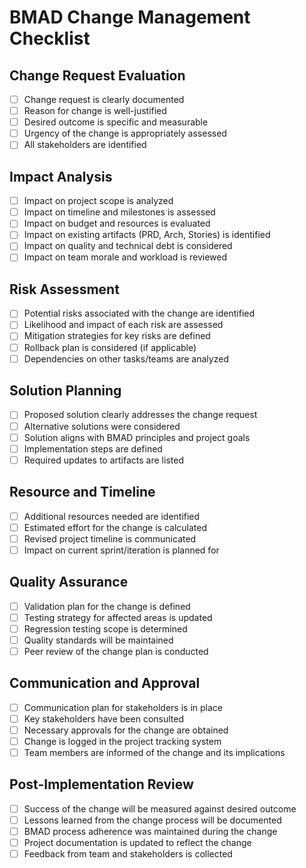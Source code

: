 # BMAD Change Management Checklist

## Change Request Evaluation
- [ ] Change request is clearly documented
- [ ] Reason for change is well-justified
- [ ] Desired outcome is specific and measurable
- [ ] Urgency of the change is appropriately assessed
- [ ] All stakeholders are identified

## Impact Analysis
- [ ] Impact on project scope is analyzed
- [ ] Impact on timeline and milestones is assessed
- [ ] Impact on budget and resources is evaluated
- [ ] Impact on existing artifacts (PRD, Arch, Stories) is identified
- [ ] Impact on quality and technical debt is considered
- [ ] Impact on team morale and workload is reviewed

## Risk Assessment
- [ ] Potential risks associated with the change are identified
- [ ] Likelihood and impact of each risk are assessed
- [ ] Mitigation strategies for key risks are defined
- [ ] Rollback plan is considered (if applicable)
- [ ] Dependencies on other tasks/teams are analyzed

## Solution Planning
- [ ] Proposed solution clearly addresses the change request
- [ ] Alternative solutions were considered
- [ ] Solution aligns with BMAD principles and project goals
- [ ] Implementation steps are defined
- [ ] Required updates to artifacts are listed

## Resource and Timeline
- [ ] Additional resources needed are identified
- [ ] Estimated effort for the change is calculated
- [ ] Revised project timeline is communicated
- [ ] Impact on current sprint/iteration is planned for

## Quality Assurance
- [ ] Validation plan for the change is defined
- [ ] Testing strategy for affected areas is updated
- [ ] Regression testing scope is determined
- [ ] Quality standards will be maintained
- [ ] Peer review of the change plan is conducted

## Communication and Approval
- [ ] Communication plan for stakeholders is in place
- [ ] Key stakeholders have been consulted
- [ ] Necessary approvals for the change are obtained
- [ ] Change is logged in the project tracking system
- [ ] Team members are informed of the change and its implications

## Post-Implementation Review
- [ ] Success of the change will be measured against desired outcome
- [ ] Lessons learned from the change process will be documented
- [ ] BMAD process adherence was maintained during the change
- [ ] Project documentation is updated to reflect the change
- [ ] Feedback from team and stakeholders is collected
